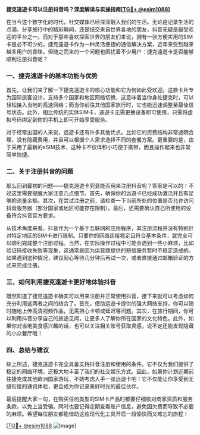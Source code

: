 **捷克遠遊卡可以注册抖音吗？深度解读与实操指南[[TG💪+ @esim1088](https://t.me/s/esim1088)]**

在当今这个数字化的时代，社交媒体已经深深融入我们的生活。无论是记录生活的点滴、分享旅行中的精彩瞬间，还是结交来自世界各地的朋友，抖音无疑是最受欢迎的平台之一。而对于那些喜欢探索世界的朋友们来说，拥有一张方便实用的SIM卡是必不可少的。捷克遠遊卡作为一种灵活便捷的通信解决方案，近年来受到越来越多用户的青睐。但随之而来的一个问题也困扰着不少用户：捷克遠遊卡是否能够顺利注册抖音呢？

### 一、捷克遠遊卡的基本功能与优势

首先，让我们来了解一下捷克遠遊卡的核心功能和它为何如此受欢迎。这款卡片专为国际旅客设计，支持多个国家和地区网络切换，这意味着当你身处捷克时，可以轻松接入当地的高速网络；而当你前往其他国家旅行时，它也能迅速调整至最佳信号状态。此外，相比传统的实体SIM卡，遠遊卡无需更换设备即可使用，只需将虚拟号码绑定到你的手机上即可开始享受服务。

对于经常出国的人来说，远遊卡还有许多其他优点。比如它的资费结构非常透明合理，没有隐藏费用，并且可以根据个人需求选择不同的套餐方案。更重要的是，由于采用了最新的eSIM技术，这种卡不仅体积小巧便于携带，而且操作起来也非常简单快捷。

### 二、关于注册抖音的问题

那么回到最初的问题——捷克遠遊卡究竟能否用来注册抖音呢？答案是可以的！不过这里需要提醒大家注意几点细节。首先，确保你的远遊卡已经成功激活并且有足够的流量余额。其次，在尝试注册之前，请检查一下当前所处的位置是否允许访问抖音服务器（部分国家或地区可能存在限制）。最后，还需要确认自己所使用的设备符合抖音官方要求。

从技术角度来看，抖音作为一个基于互联网的应用程序，其注册流程并没有特别针对特定地区的SIM卡进行限制。只要你的网络连接稳定且符合基本条件，就完全可以顺利完成整个注册过程。当然，在实际操作过程中可能会遇到一些小麻烦，比如验证码接收失败等现象，这通常是因为运营商提供的短信服务暂时不稳定造成的。如果遇到这种情况，建议耐心等待几分钟后再试一次，或者直接通过邮箱验证的方式来完成注册。

### 三、如何利用捷克遠遊卡更好地体验抖音

既然知道了捷克遠遊卡确实可以用来注册并正常使用抖音，接下来就可以考虑如何充分利用这两者之间的结合了。首先，借助远遊卡提供的强大网络支持，你可以随时随地上传高清视频作品，无需担心卡顿或延迟等问题。其次，在旅行期间，你可以利用抖音分享自己的旅途见闻，让更多人了解你所在国家的文化特色。此外，如果你对当地美食感兴趣的话，也可以关注相关账号获取灵感，说不定还能发现隐藏的小众餐厅哦！

### 四、总结与建议

综上所述，捷克遠遊卡完全具备支持抖音注册和使用的条件。它不仅为我们提供了稳定的网络环境，还极大地丰富了我们的社交娱乐方式。因此，如果你计划近期前往捷克或其他欧洲国家游玩，不妨考虑入手一张远遊卡吧！它不仅能让你享受到无缝衔接的通讯体验，更会成为你记录美好时光的最佳伙伴。

最后提醒大家一句，在购买任何类型的SIM卡产品时都要仔细核对商家资质和服务条款，以免上当受骗。同时也要记得定期查看账户信息，避免因欠费而导致不必要的麻烦。希望每位朋友都能借助这些现代化工具开启一段愉快而又难忘的旅程！

[[TG💪+ @esim1088](https://t.me/s/esim1088) ![Image](https://i.postimg.cc/4NQfJmqS/Snipaste-2025-05-13-00-14-12.png)]